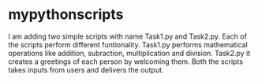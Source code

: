 # mypythonscripts

I am adding two simple scripts with name Task1.py and Task2.py. Each of the scripts perform different funtionality. 
Task1.py performs mathematical operations like addition, subraction, multiplication and division.
Task2.py it creates a greetings of each person by welcoming them.
Both the scripts takes inputs from users and delivers the output. 
